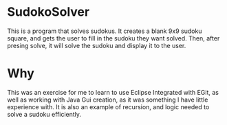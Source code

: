 # SudokoSolver
This is a program that solves sudokus. It creates a blank 9x9 sudoku square, and gets the user to fill in the sudoku they want
solved. Then, after presing solve, it will solve the sudoku and display it to the user.

# Why
This was an exercise for me to learn to use Eclipse Integrated with EGit, as well as working with Java Gui creation, as it was 
something I have little experience with. It is also an example of recursion, and logic needed to solve a sudoku efficiently.
